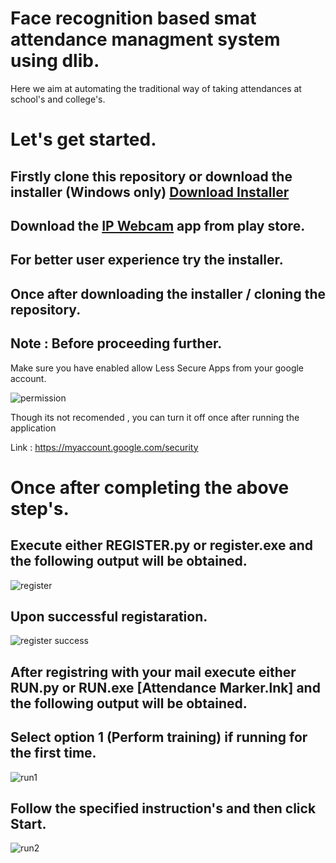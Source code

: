 # Face recognition based smat attendance managment system using dlib.
Here we aim at automating the traditional way of taking attendances at school's and college's.

# Let's get started.

## Firstly clone this repository or download the installer (Windows only) [Download Installer](https://mega.nz/#!d6QXCYya!R772Af8n--GPA4dV70SDoJeMEzlKdhObtr_iZIgG6xE "Download Installer")

## Download the [IP Webcam](https://play.google.com/store/apps/details?id=com.pas.webcam&hl=en_IN "IP Webcam") app from play store.

## For better user experience try the installer.

## Once after downloading the installer / cloning the repository.

## Note : Before proceeding further.

Make sure you have enabled allow Less Secure Apps from your google account.

![permission](https://user-images.githubusercontent.com/39863022/58754172-541d5b80-84e8-11e9-8887-9c5a720879b8.png)

Though its not recomended , you can turn it off once after running the application

Link : https://myaccount.google.com/security

# Once after completing the above step's.

## Execute either REGISTER.py or register.exe and the following output will be obtained.

![register](https://user-images.githubusercontent.com/39863022/59695717-4d8d2480-9208-11e9-82c1-492c1027ca32.png)

## Upon successful registaration.

![register success](https://user-images.githubusercontent.com/39863022/59696054-e58b0e00-9208-11e9-8d87-f635586cf4d3.png)

## After registring with your mail execute either RUN.py or RUN.exe [Attendance Marker.lnk] and the following output will be obtained.

## Select option 1 (Perform training) if running for the first time.

![run1](https://user-images.githubusercontent.com/39863022/59696801-52eb6e80-920a-11e9-86b3-aa284a2256c1.png)

## Follow the specified instruction's and then click Start.

![run2](https://user-images.githubusercontent.com/39863022/59696809-57b02280-920a-11e9-8c42-c7692be94869.png)
